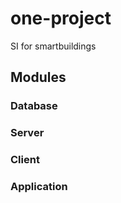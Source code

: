 # one-project
SI for smartbuildings

## Modules

### Database

### Server

### Client
 
### Application
